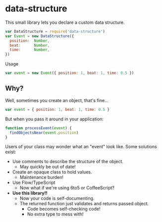 
data-structure
==============

This small library lets you declare a custom data structure.

```javascript
var DataStructure = require('data-structure')
var Event = new DataStructure({
  position:  Number,
  beat:      Number,
  time:      Number,
})
```

Usage

```javascript
var event = new Event({ position: 1, beat: 1, time: 0.5 })
```

Why?
----

Well, sometimes you create an object, that's fine...

```javascript
var event = { position: 1, beat: 1, time: 0.5 }
```

But when you pass it around in your application:

```javascript
function processEvent(event) {
  findObjectsNear(event.position)
}
```

Users of your class may wonder what an "event" look like.
Some solutions exist:

- Use comments to describe the structure of the object.
    - May quickly be out of date!
- Create an opaque class to hold values.
    - Maintenance burden!
- Use Flow/TypeScript
    - Now what if we're using 6to5 or CoffeeScript?
- __Use this library!!__
    - Now your code is self-documenting.
    - The returned function just validates and returns passed object.
        - Code becomes self-checking code!
        - No extra type to mess with!

